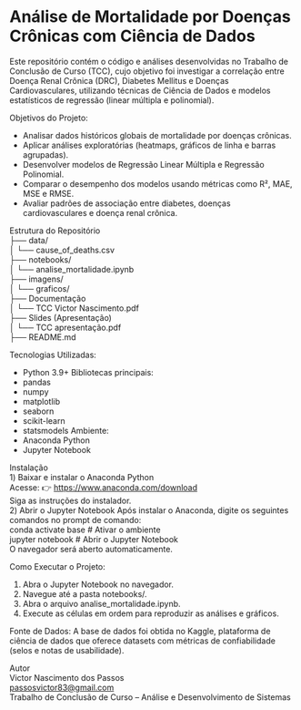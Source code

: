 # Análise de Mortalidade por Doenças Crônicas com Ciência de Dados
Este repositório contém o código e análises desenvolvidas no Trabalho de Conclusão de Curso (TCC), cujo objetivo foi investigar a correlação entre Doença Renal Crônica (DRC), Diabetes Mellitus e Doenças Cardiovasculares, utilizando técnicas de Ciência de Dados e modelos estatísticos de regressão (linear múltipla e polinomial).

Objetivos do Projeto:
- Analisar dados históricos globais de mortalidade por doenças crônicas.
- Aplicar análises exploratórias (heatmaps, gráficos de linha e barras agrupadas).
- Desenvolver modelos de Regressão Linear Múltipla e Regressão Polinomial.
- Comparar o desempenho dos modelos usando métricas como R², MAE, MSE e RMSE.
- Avaliar padrões de associação entre diabetes, doenças cardiovasculares e doença renal crônica.

Estrutura do Repositório <br>
├── data/ <br>
│   └── cause_of_deaths.csv <br>
├── notebooks/ <br>
│   └── analise_mortalidade.ipynb  <br>
├── imagens/ <br>
│   └── graficos/ <br>
├── Documentação <br>
│   └── TCC Victor Nascimento.pdf <br>
├── Slides (Apresentação) <br>
│   └── TCC apresentação.pdf <br>
├── README.md <br>

Tecnologias Utilizadas:
- Python 3.9+
Bibliotecas principais:
- pandas
- numpy
- matplotlib
- seaborn
- scikit-learn
- statsmodels
Ambiente:
- Anaconda Python
- Jupyter Notebook

Instalação <br>
1️) Baixar e instalar o Anaconda Python <br>
Acesse: 👉 https://www.anaconda.com/download <br>
Siga as instruções do instalador. <br>
2️) Abrir o Jupyter Notebook
Após instalar o Anaconda, digite os seguintes comandos no prompt de comando: <br>
conda activate base       # Ativar o ambiente <br>
jupyter notebook          # Abrir o Jupyter Notebook <br>
O navegador será aberto automaticamente.

Como Executar o Projeto:
1) Abra o Jupyter Notebook no navegador.
2) Navegue até a pasta notebooks/.
3) Abra o arquivo analise_mortalidade.ipynb.
4) Execute as células em ordem para reproduzir as análises e gráficos.

Fonte de Dados: A base de dados foi obtida no Kaggle, plataforma de ciência de dados que oferece datasets com métricas de confiabilidade (selos e notas de usabilidade).

Autor <br>
Victor Nascimento dos Passos <br>
passosvictor83@gmail.com <br>
Trabalho de Conclusão de Curso – Análise e Desenvolvimento de Sistemas





